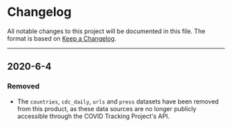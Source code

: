 # Changelog
All notable changes to this project will be documented in this file. The format is based on [Keep a Changelog](https://keepachangelog.com/en/1.0.0/).

---

## 2020-6-4
### Removed
- The `countries`, `cdc_daily`, `urls` and `press` datasets have been removed from this product, as these data sources are no longer publicly accessible through the COVID Tracking Project's API.
